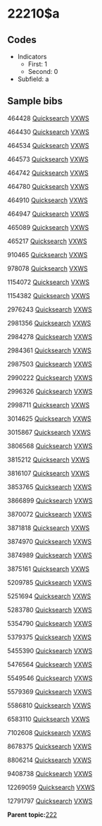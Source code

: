 # 22210$a

## Codes

-   Indicators
    -   First: 1
    -   Second: 0
-   Subfield: a

## Sample bibs

464428 [Quicksearch](https://search.library.yale.edu/catalog/464428) [VXWS](http://prodorbis.library.yale.edu:7014/vxws/GetHoldingsService?bibId=464428)

464430 [Quicksearch](https://search.library.yale.edu/catalog/464430) [VXWS](http://prodorbis.library.yale.edu:7014/vxws/GetHoldingsService?bibId=464430)

464534 [Quicksearch](https://search.library.yale.edu/catalog/464534) [VXWS](http://prodorbis.library.yale.edu:7014/vxws/GetHoldingsService?bibId=464534)

464573 [Quicksearch](https://search.library.yale.edu/catalog/464573) [VXWS](http://prodorbis.library.yale.edu:7014/vxws/GetHoldingsService?bibId=464573)

464742 [Quicksearch](https://search.library.yale.edu/catalog/464742) [VXWS](http://prodorbis.library.yale.edu:7014/vxws/GetHoldingsService?bibId=464742)

464780 [Quicksearch](https://search.library.yale.edu/catalog/464780) [VXWS](http://prodorbis.library.yale.edu:7014/vxws/GetHoldingsService?bibId=464780)

464910 [Quicksearch](https://search.library.yale.edu/catalog/464910) [VXWS](http://prodorbis.library.yale.edu:7014/vxws/GetHoldingsService?bibId=464910)

464947 [Quicksearch](https://search.library.yale.edu/catalog/464947) [VXWS](http://prodorbis.library.yale.edu:7014/vxws/GetHoldingsService?bibId=464947)

465089 [Quicksearch](https://search.library.yale.edu/catalog/465089) [VXWS](http://prodorbis.library.yale.edu:7014/vxws/GetHoldingsService?bibId=465089)

465217 [Quicksearch](https://search.library.yale.edu/catalog/465217) [VXWS](http://prodorbis.library.yale.edu:7014/vxws/GetHoldingsService?bibId=465217)

910465 [Quicksearch](https://search.library.yale.edu/catalog/910465) [VXWS](http://prodorbis.library.yale.edu:7014/vxws/GetHoldingsService?bibId=910465)

978078 [Quicksearch](https://search.library.yale.edu/catalog/978078) [VXWS](http://prodorbis.library.yale.edu:7014/vxws/GetHoldingsService?bibId=978078)

1154072 [Quicksearch](https://search.library.yale.edu/catalog/1154072) [VXWS](http://prodorbis.library.yale.edu:7014/vxws/GetHoldingsService?bibId=1154072)

1154382 [Quicksearch](https://search.library.yale.edu/catalog/1154382) [VXWS](http://prodorbis.library.yale.edu:7014/vxws/GetHoldingsService?bibId=1154382)

2976243 [Quicksearch](https://search.library.yale.edu/catalog/2976243) [VXWS](http://prodorbis.library.yale.edu:7014/vxws/GetHoldingsService?bibId=2976243)

2981356 [Quicksearch](https://search.library.yale.edu/catalog/2981356) [VXWS](http://prodorbis.library.yale.edu:7014/vxws/GetHoldingsService?bibId=2981356)

2984278 [Quicksearch](https://search.library.yale.edu/catalog/2984278) [VXWS](http://prodorbis.library.yale.edu:7014/vxws/GetHoldingsService?bibId=2984278)

2984361 [Quicksearch](https://search.library.yale.edu/catalog/2984361) [VXWS](http://prodorbis.library.yale.edu:7014/vxws/GetHoldingsService?bibId=2984361)

2987503 [Quicksearch](https://search.library.yale.edu/catalog/2987503) [VXWS](http://prodorbis.library.yale.edu:7014/vxws/GetHoldingsService?bibId=2987503)

2990222 [Quicksearch](https://search.library.yale.edu/catalog/2990222) [VXWS](http://prodorbis.library.yale.edu:7014/vxws/GetHoldingsService?bibId=2990222)

2996326 [Quicksearch](https://search.library.yale.edu/catalog/2996326) [VXWS](http://prodorbis.library.yale.edu:7014/vxws/GetHoldingsService?bibId=2996326)

2998711 [Quicksearch](https://search.library.yale.edu/catalog/2998711) [VXWS](http://prodorbis.library.yale.edu:7014/vxws/GetHoldingsService?bibId=2998711)

3014625 [Quicksearch](https://search.library.yale.edu/catalog/3014625) [VXWS](http://prodorbis.library.yale.edu:7014/vxws/GetHoldingsService?bibId=3014625)

3015867 [Quicksearch](https://search.library.yale.edu/catalog/3015867) [VXWS](http://prodorbis.library.yale.edu:7014/vxws/GetHoldingsService?bibId=3015867)

3806568 [Quicksearch](https://search.library.yale.edu/catalog/3806568) [VXWS](http://prodorbis.library.yale.edu:7014/vxws/GetHoldingsService?bibId=3806568)

3815212 [Quicksearch](https://search.library.yale.edu/catalog/3815212) [VXWS](http://prodorbis.library.yale.edu:7014/vxws/GetHoldingsService?bibId=3815212)

3816107 [Quicksearch](https://search.library.yale.edu/catalog/3816107) [VXWS](http://prodorbis.library.yale.edu:7014/vxws/GetHoldingsService?bibId=3816107)

3853765 [Quicksearch](https://search.library.yale.edu/catalog/3853765) [VXWS](http://prodorbis.library.yale.edu:7014/vxws/GetHoldingsService?bibId=3853765)

3866899 [Quicksearch](https://search.library.yale.edu/catalog/3866899) [VXWS](http://prodorbis.library.yale.edu:7014/vxws/GetHoldingsService?bibId=3866899)

3870072 [Quicksearch](https://search.library.yale.edu/catalog/3870072) [VXWS](http://prodorbis.library.yale.edu:7014/vxws/GetHoldingsService?bibId=3870072)

3871818 [Quicksearch](https://search.library.yale.edu/catalog/3871818) [VXWS](http://prodorbis.library.yale.edu:7014/vxws/GetHoldingsService?bibId=3871818)

3874970 [Quicksearch](https://search.library.yale.edu/catalog/3874970) [VXWS](http://prodorbis.library.yale.edu:7014/vxws/GetHoldingsService?bibId=3874970)

3874989 [Quicksearch](https://search.library.yale.edu/catalog/3874989) [VXWS](http://prodorbis.library.yale.edu:7014/vxws/GetHoldingsService?bibId=3874989)

3875161 [Quicksearch](https://search.library.yale.edu/catalog/3875161) [VXWS](http://prodorbis.library.yale.edu:7014/vxws/GetHoldingsService?bibId=3875161)

5209785 [Quicksearch](https://search.library.yale.edu/catalog/5209785) [VXWS](http://prodorbis.library.yale.edu:7014/vxws/GetHoldingsService?bibId=5209785)

5251694 [Quicksearch](https://search.library.yale.edu/catalog/5251694) [VXWS](http://prodorbis.library.yale.edu:7014/vxws/GetHoldingsService?bibId=5251694)

5283780 [Quicksearch](https://search.library.yale.edu/catalog/5283780) [VXWS](http://prodorbis.library.yale.edu:7014/vxws/GetHoldingsService?bibId=5283780)

5354790 [Quicksearch](https://search.library.yale.edu/catalog/5354790) [VXWS](http://prodorbis.library.yale.edu:7014/vxws/GetHoldingsService?bibId=5354790)

5379375 [Quicksearch](https://search.library.yale.edu/catalog/5379375) [VXWS](http://prodorbis.library.yale.edu:7014/vxws/GetHoldingsService?bibId=5379375)

5455390 [Quicksearch](https://search.library.yale.edu/catalog/5455390) [VXWS](http://prodorbis.library.yale.edu:7014/vxws/GetHoldingsService?bibId=5455390)

5476564 [Quicksearch](https://search.library.yale.edu/catalog/5476564) [VXWS](http://prodorbis.library.yale.edu:7014/vxws/GetHoldingsService?bibId=5476564)

5549546 [Quicksearch](https://search.library.yale.edu/catalog/5549546) [VXWS](http://prodorbis.library.yale.edu:7014/vxws/GetHoldingsService?bibId=5549546)

5579369 [Quicksearch](https://search.library.yale.edu/catalog/5579369) [VXWS](http://prodorbis.library.yale.edu:7014/vxws/GetHoldingsService?bibId=5579369)

5586810 [Quicksearch](https://search.library.yale.edu/catalog/5586810) [VXWS](http://prodorbis.library.yale.edu:7014/vxws/GetHoldingsService?bibId=5586810)

6583110 [Quicksearch](https://search.library.yale.edu/catalog/6583110) [VXWS](http://prodorbis.library.yale.edu:7014/vxws/GetHoldingsService?bibId=6583110)

7102608 [Quicksearch](https://search.library.yale.edu/catalog/7102608) [VXWS](http://prodorbis.library.yale.edu:7014/vxws/GetHoldingsService?bibId=7102608)

8678375 [Quicksearch](https://search.library.yale.edu/catalog/8678375) [VXWS](http://prodorbis.library.yale.edu:7014/vxws/GetHoldingsService?bibId=8678375)

8806214 [Quicksearch](https://search.library.yale.edu/catalog/8806214) [VXWS](http://prodorbis.library.yale.edu:7014/vxws/GetHoldingsService?bibId=8806214)

9408738 [Quicksearch](https://search.library.yale.edu/catalog/9408738) [VXWS](http://prodorbis.library.yale.edu:7014/vxws/GetHoldingsService?bibId=9408738)

12269059 [Quicksearch](https://search.library.yale.edu/catalog/12269059) [VXWS](http://prodorbis.library.yale.edu:7014/vxws/GetHoldingsService?bibId=12269059)

12791797 [Quicksearch](https://search.library.yale.edu/catalog/12791797) [VXWS](http://prodorbis.library.yale.edu:7014/vxws/GetHoldingsService?bibId=12791797)

**Parent topic:**[222](../../tags/222/222.md)

